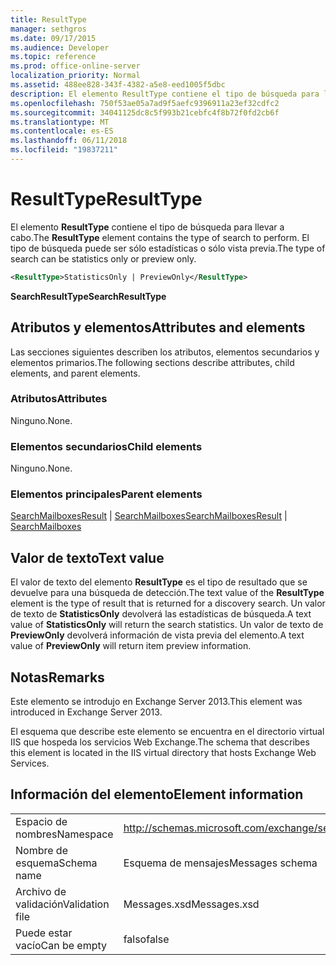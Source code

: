 ```yaml
---
title: ResultType
manager: sethgros
ms.date: 09/17/2015
ms.audience: Developer
ms.topic: reference
ms.prod: office-online-server
localization_priority: Normal
ms.assetid: 488ee828-343f-4382-a5e8-eed1005f5dbc
description: El elemento ResultType contiene el tipo de búsqueda para llevar a cabo. El tipo de búsqueda puede ser sólo estadísticas o sólo vista previa.
ms.openlocfilehash: 750f53ae05a7ad9f5aefc9396911a23ef32cdfc2
ms.sourcegitcommit: 34041125dc8c5f993b21cebfc4f8b72f0fd2cb6f
ms.translationtype: MT
ms.contentlocale: es-ES
ms.lasthandoff: 06/11/2018
ms.locfileid: "19837211"
---
```

# <a name="resulttype"></a><span data-ttu-id="6f487-104">ResultType</span><span class="sxs-lookup"><span data-stu-id="6f487-104">ResultType</span></span>

<span data-ttu-id="6f487-105">El elemento **ResultType** contiene el tipo de búsqueda para llevar a cabo.</span><span class="sxs-lookup"><span data-stu-id="6f487-105">The **ResultType** element contains the type of search to perform.</span></span> <span data-ttu-id="6f487-106">El tipo de búsqueda puede ser sólo estadísticas o sólo vista previa.</span><span class="sxs-lookup"><span data-stu-id="6f487-106">The type of search can be statistics only or preview only.</span></span> 
  
```XML
<ResultType>StatisticsOnly | PreviewOnly</ResultType>
```

 <span data-ttu-id="6f487-107">**SearchResultType**</span><span class="sxs-lookup"><span data-stu-id="6f487-107">**SearchResultType**</span></span>
## <a name="attributes-and-elements"></a><span data-ttu-id="6f487-108">Atributos y elementos</span><span class="sxs-lookup"><span data-stu-id="6f487-108">Attributes and elements</span></span>

<span data-ttu-id="6f487-109">Las secciones siguientes describen los atributos, elementos secundarios y elementos primarios.</span><span class="sxs-lookup"><span data-stu-id="6f487-109">The following sections describe attributes, child elements, and parent elements.</span></span>
  
### <a name="attributes"></a><span data-ttu-id="6f487-110">Atributos</span><span class="sxs-lookup"><span data-stu-id="6f487-110">Attributes</span></span>

<span data-ttu-id="6f487-111">Ninguno.</span><span class="sxs-lookup"><span data-stu-id="6f487-111">None.</span></span>
  
### <a name="child-elements"></a><span data-ttu-id="6f487-112">Elementos secundarios</span><span class="sxs-lookup"><span data-stu-id="6f487-112">Child elements</span></span>

<span data-ttu-id="6f487-113">Ninguno.</span><span class="sxs-lookup"><span data-stu-id="6f487-113">None.</span></span>
  
### <a name="parent-elements"></a><span data-ttu-id="6f487-114">Elementos principales</span><span class="sxs-lookup"><span data-stu-id="6f487-114">Parent elements</span></span>

<span data-ttu-id="6f487-115">[SearchMailboxesResult](searchmailboxesresult.md) | [SearchMailboxes](searchmailboxes.md)</span><span class="sxs-lookup"><span data-stu-id="6f487-115">[SearchMailboxesResult](searchmailboxesresult.md) | [SearchMailboxes](searchmailboxes.md)</span></span>
  
## <a name="text-value"></a><span data-ttu-id="6f487-116">Valor de texto</span><span class="sxs-lookup"><span data-stu-id="6f487-116">Text value</span></span>

<span data-ttu-id="6f487-117">El valor de texto del elemento **ResultType** es el tipo de resultado que se devuelve para una búsqueda de detección.</span><span class="sxs-lookup"><span data-stu-id="6f487-117">The text value of the **ResultType** element is the type of result that is returned for a discovery search.</span></span> <span data-ttu-id="6f487-118">Un valor de texto de **StatisticsOnly** devolverá las estadísticas de búsqueda.</span><span class="sxs-lookup"><span data-stu-id="6f487-118">A text value of **StatisticsOnly** will return the search statistics.</span></span> <span data-ttu-id="6f487-119">Un valor de texto de **PreviewOnly** devolverá información de vista previa del elemento.</span><span class="sxs-lookup"><span data-stu-id="6f487-119">A text value of **PreviewOnly** will return item preview information.</span></span> 
  
## <a name="remarks"></a><span data-ttu-id="6f487-120">Notas</span><span class="sxs-lookup"><span data-stu-id="6f487-120">Remarks</span></span>

<span data-ttu-id="6f487-121">Este elemento se introdujo en Exchange Server 2013.</span><span class="sxs-lookup"><span data-stu-id="6f487-121">This element was introduced in Exchange Server 2013.</span></span>
  
<span data-ttu-id="6f487-122">El esquema que describe este elemento se encuentra en el directorio virtual IIS que hospeda los servicios Web Exchange.</span><span class="sxs-lookup"><span data-stu-id="6f487-122">The schema that describes this element is located in the IIS virtual directory that hosts Exchange Web Services.</span></span>
  
## <a name="element-information"></a><span data-ttu-id="6f487-123">Información del elemento</span><span class="sxs-lookup"><span data-stu-id="6f487-123">Element information</span></span>

|||
|:-----|:-----|
|<span data-ttu-id="6f487-124">Espacio de nombres</span><span class="sxs-lookup"><span data-stu-id="6f487-124">Namespace</span></span>  <br/> |http://schemas.microsoft.com/exchange/services/2006/messages  <br/> |
|<span data-ttu-id="6f487-125">Nombre de esquema</span><span class="sxs-lookup"><span data-stu-id="6f487-125">Schema name</span></span>  <br/> |<span data-ttu-id="6f487-126">Esquema de mensajes</span><span class="sxs-lookup"><span data-stu-id="6f487-126">Messages schema</span></span>  <br/> |
|<span data-ttu-id="6f487-127">Archivo de validación</span><span class="sxs-lookup"><span data-stu-id="6f487-127">Validation file</span></span>  <br/> |<span data-ttu-id="6f487-128">Messages.xsd</span><span class="sxs-lookup"><span data-stu-id="6f487-128">Messages.xsd</span></span>  <br/> |
|<span data-ttu-id="6f487-129">Puede estar vacío</span><span class="sxs-lookup"><span data-stu-id="6f487-129">Can be empty</span></span>  <br/> |<span data-ttu-id="6f487-130">falso</span><span class="sxs-lookup"><span data-stu-id="6f487-130">false</span></span>  <br/> |
   

